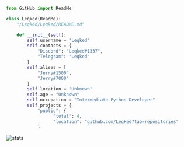 ```py
from GitHub import ReadMe

class Leqked(ReadMe):
    "/Leqked/Leqked/README.md"

    def __init__(self):
        self.username = "Leqked"
        self.contacts = {
            "Discord": "Leqked#1337",
            "Telegram": "Leqked"
        }
        self.alises = [
            "Jerry#1500",
            "Jerry#7000"
        ]
        self.location = "Unknown"
        self.age = "Unknown"
        self.occupation = "Intermediate Python Developer"
        self.projects = {
            "public": {
                  "total": 4,
                  "location": "github.com/Leqked?tab=repositories"
            }
```
![stats](https://github-readme-stats.vercel.app/api/?username=Leqked&title_color=4F8CC9&text_color=9f9f9f&show_icons=true&bg_color=00000000&hide_border=true&icon_color=4F8CC9&hide_title=true&count_private=true&include_all_commits=true)

